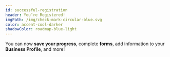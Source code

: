 ```yaml
---
id: successful-registration
header: You’re Registered!
imgPath: /img/check-mark-circular-blue.svg
color: accent-cool-darker
shadowColor: roadmap-blue-light
---
```


You can now **save your progress**, complete **forms**, add information to your **Business Profile**, and more!
